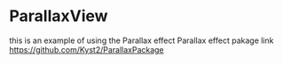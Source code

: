 # ParallaxView

this is an example of using the Parallax effect
Parallax effect pakage link https://github.com/Kyst2/ParallaxPackage

